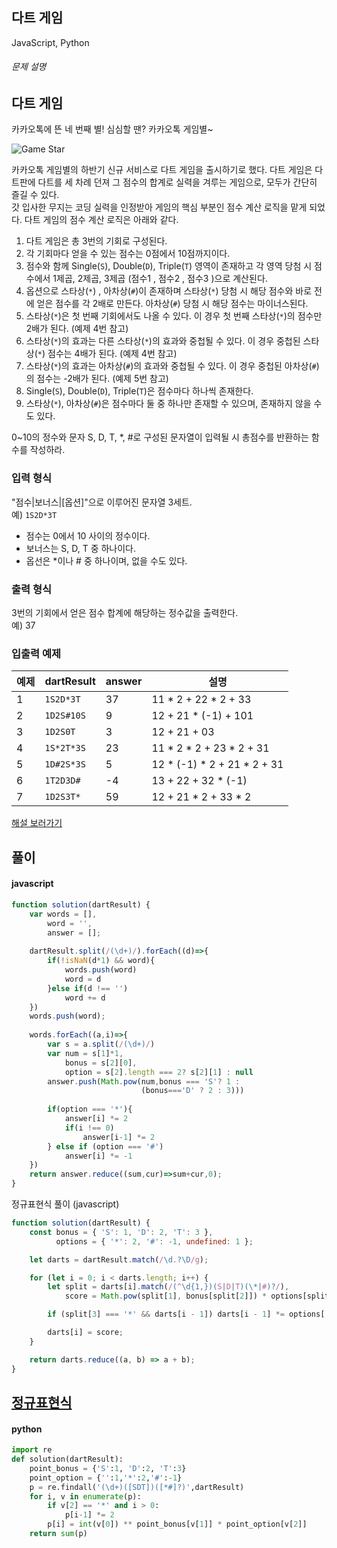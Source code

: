 ## 다트 게임

JavaScript, Python

###### 문제 설명

다트 게임
-----

카카오톡에 뜬 네 번째 별! 심심할 땐? 카카오톡 게임별~

![Game Star](http://t1.kakaocdn.net/welcome2018/gamestar.png "게임별")

카카오톡 게임별의 하반기 신규 서비스로 다트 게임을 출시하기로 했다. 다트 게임은 다트판에 다트를 세 차례 던져 그 점수의 합계로 실력을 겨루는 게임으로, 모두가 간단히 즐길 수 있다.\
갓 입사한 무지는 코딩 실력을 인정받아 게임의 핵심 부분인 점수 계산 로직을 맡게 되었다. 다트 게임의 점수 계산 로직은 아래와 같다.

1.  다트 게임은 총 3번의 기회로 구성된다.
2.  각 기회마다 얻을 수 있는 점수는 0점에서 10점까지이다.
3.  점수와 함께 Single(`S`), Double(`D`), Triple(`T`) 영역이 존재하고 각 영역 당첨 시 점수에서 1제곱, 2제곱, 3제곱 (점수1 , 점수2 , 점수3 )으로 계산된다.
4.  옵션으로 스타상(`*`) , 아차상(`#`)이 존재하며 스타상(`*`) 당첨 시 해당 점수와 바로 전에 얻은 점수를 각 2배로 만든다. 아차상(`#`) 당첨 시 해당 점수는 마이너스된다.
5.  스타상(`*`)은 첫 번째 기회에서도 나올 수 있다. 이 경우 첫 번째 스타상(`*`)의 점수만 2배가 된다. (예제 4번 참고)
6.  스타상(`*`)의 효과는 다른 스타상(`*`)의 효과와 중첩될 수 있다. 이 경우 중첩된 스타상(`*`) 점수는 4배가 된다. (예제 4번 참고)
7.  스타상(`*`)의 효과는 아차상(`#`)의 효과와 중첩될 수 있다. 이 경우 중첩된 아차상(`#`)의 점수는 -2배가 된다. (예제 5번 참고)
8.  Single(`S`), Double(`D`), Triple(`T`)은 점수마다 하나씩 존재한다.
9.  스타상(`*`), 아차상(`#`)은 점수마다 둘 중 하나만 존재할 수 있으며, 존재하지 않을 수도 있다.

0~10의 정수와 문자 S, D, T, *, #로 구성된 문자열이 입력될 시 총점수를 반환하는 함수를 작성하라.

### 입력 형식

"점수|보너스|[옵션]"으로 이루어진 문자열 3세트.\
예) `1S2D*3T`

-   점수는 0에서 10 사이의 정수이다.
-   보너스는 S, D, T 중 하나이다.
-   옵선은 *이나 # 중 하나이며, 없을 수도 있다.

### 출력 형식

3번의 기회에서 얻은 점수 합계에 해당하는 정수값을 출력한다.\
예) 37

### 입출력 예제

| 예제 | dartResult | answer | 설명 |
| --- | --- | --- | --- |
| 1 | `1S2D*3T` | 37 | 11 * 2 + 22 * 2 + 33 |
| 2 | `1D2S#10S` | 9 | 12 + 21 * (-1) + 101 |
| 3 | `1D2S0T` | 3 | 12 + 21 + 03 |
| 4 | `1S*2T*3S` | 23 | 11 * 2 * 2 + 23 * 2 + 31 |
| 5 | `1D#2S*3S` | 5 | 12 * (-1) * 2 + 21 * 2 + 31 |
| 6 | `1T2D3D#` | -4 | 13 + 22 + 32 * (-1) |
| 7 | `1D2S3T*` | 59 | 12 + 21 * 2 + 33 * 2 |

[해설 보러가기](http://tech.kakao.com/2017/09/27/kakao-blind-recruitment-round-1/)

## 풀이

#### javascript
```javascript
function solution(dartResult) {
    var words = [],
        word = '',
        answer = [];
    
    dartResult.split(/(\d+)/).forEach((d)=>{
        if(!isNaN(d*1) && word){            
            words.push(word)
            word = d
        }else if(d !== '')
            word += d    
    })
    words.push(word);
    
    words.forEach((a,i)=>{
        var s = a.split(/(\d+)/)
        var num = s[1]*1,
            bonus = s[2][0],
            option = s[2].length === 2? s[2][1] : null
        answer.push(Math.pow(num,bonus === 'S'? 1 : 
                             (bonus==='D' ? 2 : 3)))
        
        if(option === '*'){
            answer[i] *= 2
            if(i !== 0)
                answer[i-1] *= 2
        } else if (option === '#')
            answer[i] *= -1
    })
    return answer.reduce((sum,cur)=>sum+cur,0);
}
```
정규표현식 풀이 (javascript)
```javascript
function solution(dartResult) {
    const bonus = { 'S': 1, 'D': 2, 'T': 3 },
          options = { '*': 2, '#': -1, undefined: 1 };

    let darts = dartResult.match(/\d.?\D/g);

    for (let i = 0; i < darts.length; i++) {
        let split = darts[i].match(/(^\d{1,})(S|D|T)(\*|#)?/),
            score = Math.pow(split[1], bonus[split[2]]) * options[split[3]];

        if (split[3] === '*' && darts[i - 1]) darts[i - 1] *= options['*'];

        darts[i] = score;
    }

    return darts.reduce((a, b) => a + b);
}
```

## [정규표현식](https://developer.mozilla.org/ko/docs/Web/JavaScript/Guide/Regular_Expressions)  

#### python
```python
import re
def solution(dartResult):
    point_bonus = {'S':1, 'D':2, 'T':3}
    point_option = {'':1,'*':2,'#':-1}   
    p = re.findall('(\d+)([SDT])([*#]?)',dartResult)
    for i, v in enumerate(p):
        if v[2] == '*' and i > 0:
            p[i-1] *= 2    
        p[i] = int(v[0]) ** point_bonus[v[1]] * point_option[v[2]]
    return sum(p)
```